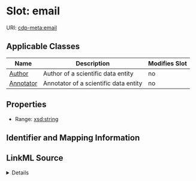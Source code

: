 # Slot: email

URI: [cdp-meta:email](https://cryoetdataportal.czscience.com/schema/metadata/email)



<!-- no inheritance hierarchy -->




## Applicable Classes

| Name | Description | Modifies Slot |
| --- | --- | --- |
[Author](Author.md) | Author of a scientific data entity |  no  |
[Annotator](Annotator.md) | Annotator of a scientific data entity |  no  |







## Properties

* Range: [xsd:string](http://www.w3.org/2001/XMLSchema#string)





## Identifier and Mapping Information








## LinkML Source

<details>
```yaml
name: email
alias: email
domain_of:
- Author
- Annotator
range: string

```
</details>